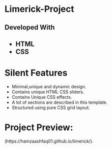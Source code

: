 <h1>Limerick-Project</h1>

<h2>Developed With<h2>
  <ul>
  <li>HTML</li>
  <li>CSS</li>
  </ul>
  <h1>Silent Features</h1>
  <ul>
  <li>Minimal,unique and dynamic design.</li>
  <li>Contains unique HTML CSS sliders.</li>
<li>Contains Unique CSS effects.</li>
  <li>A lot of sections are described in this template.</li>
  <li>Structured using pure CSS grid layout.</li>
  </ul>
  <h1>Project Preview:</h1>
(https://hamzaashfaq01.github.io/limerick/).
